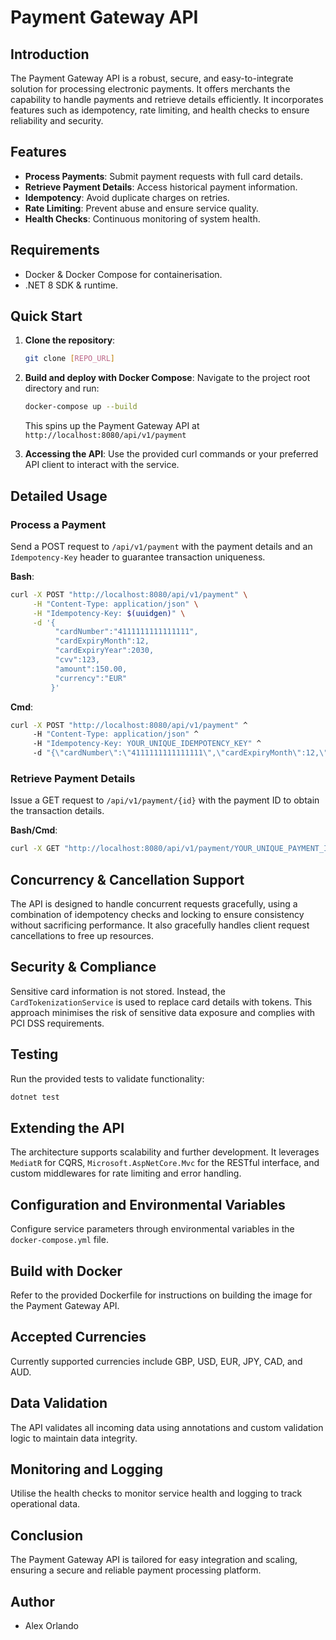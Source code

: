 # Payment Gateway API

## Introduction

The Payment Gateway API is a robust, secure, and easy-to-integrate solution for processing electronic payments. It offers merchants the capability to handle payments and retrieve details efficiently. It incorporates features such as idempotency, rate limiting, and health checks to ensure reliability and security.

## Features

- **Process Payments**: Submit payment requests with full card details.
- **Retrieve Payment Details**: Access historical payment information.
- **Idempotency**: Avoid duplicate charges on retries.
- **Rate Limiting**: Prevent abuse and ensure service quality.
- **Health Checks**: Continuous monitoring of system health.

## Requirements

- Docker & Docker Compose for containerisation.
- .NET 8 SDK & runtime.

## Quick Start

1. **Clone the repository**:
    ```bash
    git clone [REPO_URL]
    ```

2. **Build and deploy with Docker Compose**:
   Navigate to the project root directory and run:
    ```bash
    docker-compose up --build
    ```
   This spins up the Payment Gateway API at `http://localhost:8080/api/v1/payment`

3. **Accessing the API**: Use the provided curl commands or your preferred API client to interact with the service.

## Detailed Usage

### Process a Payment

Send a POST request to `/api/v1/payment` with the payment details and an `Idempotency-Key` header to guarantee transaction uniqueness.

**Bash**:
```bash
curl -X POST "http://localhost:8080/api/v1/payment" \
     -H "Content-Type: application/json" \
     -H "Idempotency-Key: $(uuidgen)" \
     -d '{
          "cardNumber":"4111111111111111",
          "cardExpiryMonth":12,
          "cardExpiryYear":2030,
          "cvv":123,
          "amount":150.00,
          "currency":"EUR"
         }'
```

**Cmd**:
```cmd
curl -X POST "http://localhost:8080/api/v1/payment" ^
     -H "Content-Type: application/json" ^
     -H "Idempotency-Key: YOUR_UNIQUE_IDEMPOTENCY_KEY" ^
     -d "{\"cardNumber\":\"4111111111111111\",\"cardExpiryMonth\":12,\"cardExpiryYear\":2030,\"cvv\":123,\"amount\":150.00,\"currency\":\"EUR\"}"
```

### Retrieve Payment Details

Issue a GET request to `/api/v1/payment/{id}` with the payment ID to obtain the transaction details.

**Bash/Cmd**:
```bash
curl -X GET "http://localhost:8080/api/v1/payment/YOUR_UNIQUE_PAYMENT_ID"
```

## Concurrency & Cancellation Support

The API is designed to handle concurrent requests gracefully, using a combination of idempotency checks and locking to ensure consistency without sacrificing performance. It also gracefully handles client request cancellations to free up resources.

## Security & Compliance

Sensitive card information is not stored. Instead, the `CardTokenizationService` is used to replace card details with tokens. This approach minimises the risk of sensitive data exposure and complies with PCI DSS requirements.

## Testing

Run the provided tests to validate functionality:

```bash
dotnet test
```

## Extending the API

The architecture supports scalability and further development. It leverages `MediatR` for CQRS, `Microsoft.AspNetCore.Mvc` for the RESTful interface, and custom middlewares for rate limiting and error handling.

## Configuration and Environmental Variables

Configure service parameters through environmental variables in the `docker-compose.yml` file.

## Build with Docker

Refer to the provided Dockerfile for instructions on building the image for the Payment Gateway API.

## Accepted Currencies

Currently supported currencies include GBP, USD, EUR, JPY, CAD, and AUD.

## Data Validation

The API validates all incoming data using annotations and custom validation logic to maintain data integrity.

## Monitoring and Logging

Utilise the health checks to monitor service health and logging to track operational data.

## Conclusion

The Payment Gateway API is tailored for easy integration and scaling, ensuring a secure and reliable payment processing platform.

## Author

- Alex Orlando
